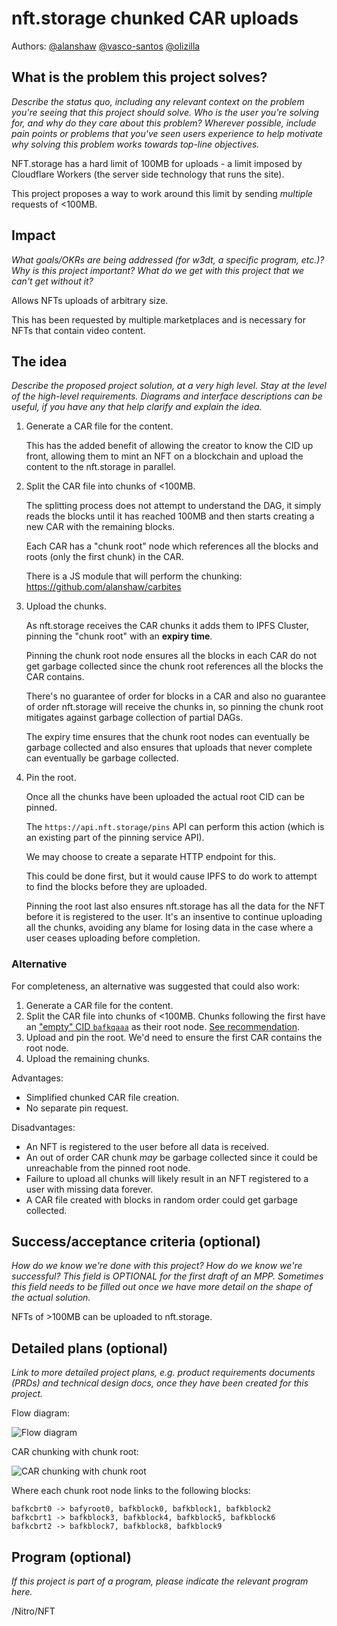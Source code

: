 # nft.storage chunked CAR uploads

Authors: [@alanshaw](https://github.com/alanshaw) [@vasco-santos](https://github.com/vasco-santos) [@olizilla](https://github.com/olizilla)

## What is the problem this project solves?
_Describe the status quo, including any relevant context on the problem you're seeing that this project should solve. Who is the user you're solving for, and why do they care about this problem? Wherever possible, include pain points or problems that you've seen users experience to help motivate why solving this problem works towards top-line objectives._ 

NFT.storage has a hard limit of 100MB for uploads - a limit imposed by Cloudflare Workers (the server side technology that runs the site).

This project proposes a way to work around this limit by sending _multiple_ requests of <100MB.

## Impact
_What goals/OKRs are being addressed (for w3dt, a specific program, etc.)? Why is this project important? What do we get with this project that we can't get without it?_

Allows NFTs uploads of arbitrary size.

This has been requested by multiple marketplaces and is necessary for NFTs that contain video content.

## The idea
_Describe the proposed project solution, at a very high level. Stay at the level of the high-level requirements. Diagrams and interface descriptions can be useful, if you have any that help clarify and explain the idea._

1. Generate a CAR file for the content.

    This has the added benefit of allowing the creator to know the CID up front, allowing them to mint an NFT on a blockchain and upload the content to the nft.storage in parallel.
    
2. Split the CAR file into chunks of <100MB.

    The splitting process does not attempt to understand the DAG, it simply reads the blocks until it has reached 100MB and then starts creating a new CAR with the remaining blocks.
    
    Each CAR has a "chunk root" node which references all the blocks and roots (only the first chunk) in the CAR.
    
    There is a JS module that will perform the chunking: https://github.com/alanshaw/carbites
    
3. Upload the chunks.

    As nft.storage receives the CAR chunks it adds them to IPFS Cluster, pinning the "chunk root" with an **expiry time**.

    Pinning the chunk root node ensures all the blocks in each CAR do not get garbage collected since the chunk root references all the blocks the CAR contains.

    There's no guarantee of order for blocks in a CAR and also no guarantee of order nft.storage will receive the chunks in, so pinning the chunk root mitigates against garbage collection of partial DAGs.

    The expiry time ensures that the chunk root nodes can eventually be garbage collected and also ensures that uploads that never complete can eventually be garbage collected.

4. Pin the root.

    Once all the chunks have been uploaded the actual root CID can be pinned.

    The `https://api.nft.storage/pins` API can perform this action (which is an existing part of the pinning service API).

    We may choose to create a separate HTTP endpoint for this.
    
    This could be done first, but it would cause IPFS to do work to attempt to find the blocks before they are uploaded.
    
    Pinning the root last also ensures nft.storage has all the data for the NFT before it is registered to the user. It's an insentive to continue uploading all the chunks, avoiding any blame for losing data in the case where a user ceases uploading before completion.
    
### Alternative

For completeness, an alternative was suggested that could also work:

1. Generate a CAR file for the content.
2. Split the CAR file into chunks of <100MB. Chunks following the first have an ["empty" CID `bafkqaaa`](https://cid.ipfs.io/#bafkqaaa) as their root node. [See recommendation](https://github.com/ipld/specs/blob/master/block-layer/content-addressable-archives.md#number-of-roots).
4. Upload and pin the root. We'd need to ensure the first CAR contains the root node.
5. Upload the remaining chunks.

Advantages:

* Simplified chunked CAR file creation.
* No separate pin request.

Disadvantages:

* An NFT is registered to the user before all data is received.
* An out of order CAR chunk _may_ be garbage collected since it could be unreachable from the pinned root node.
* Failure to upload all chunks will likely result in an NFT registered to a user with missing data forever.
* A CAR file created with blocks in random order could get garbage collected.

## Success/acceptance criteria (optional)
_How do we know we're done with this project? How do we know we're successful? This field is OPTIONAL for the first draft of an MPP. Sometimes this field needs to be filled out once we have more detail on the shape of the actual solution._

NFTs of >100MB can be uploaded to nft.storage.

## Detailed plans (optional)
_Link to more detailed project plans, e.g. product requirements documents (PRDs) and technical design docs, once they have been created for this project._

Flow diagram:

![Flow diagram](https://ipfs.io/ipfs/Qmf2pwX8PrLqt5pfJRgZV1VW2xxa1KNfp6wZfj1NRtnmTn)

CAR chunking with chunk root:

![CAR chunking with chunk root](https://ipfs.io/ipfs/QmVQty2S8jCBrUckrqhVVntw88dLEAcPq1bK9rWFobg6Ye)

Where each chunk root node links to the following blocks:

```
bafkcbrt0 -> bafyroot0, bafkblock0, bafkblock1, bafkblock2
bafkcbrt1 -> bafkblock3, bafkblock4, bafkblock5, bafkblock6
bafkcbrt2 -> bafkblock7, bafkblock8, bafkblock9
```

## Program (optional)
_If this project is part of a program, please indicate the relevant program here._

/Nitro/NFT

